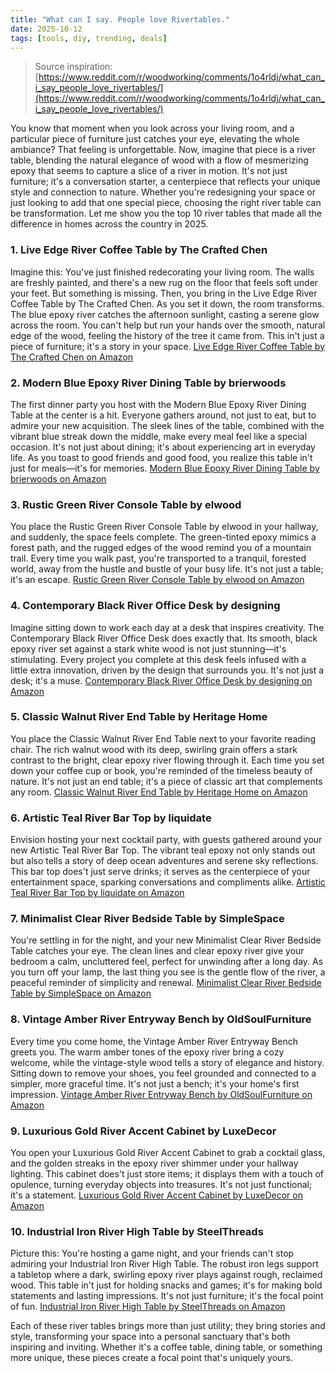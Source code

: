 ```yaml
---
title: "What can I say. People love Rivertables."
date: 2025-10-12
tags: [tools, diy, trending, deals]
---
```


> Source inspiration: [https://www.reddit.com/r/woodworking/comments/1o4rldj/what_can_i_say_people_love_rivertables/](https://www.reddit.com/r/woodworking/comments/1o4rldj/what_can_i_say_people_love_rivertables/)

You know that moment when you look across your living room, and a particular piece of furniture just catches your eye, elevating the whole ambiance? That feeling is unforgettable. Now, imagine that piece is a river table, blending the natural elegance of wood with a flow of mesmerizing epoxy that seems to capture a slice of a river in motion. It's not just furniture; it's a conversation starter, a centerpiece that reflects your unique style and connection to nature. Whether you're redesigning your space or just looking to add that one special piece, choosing the right river table can be transformation. Let me show you the top 10 river tables that made all the difference in homes across the country in 2025.

### 1. Live Edge River Coffee Table by The Crafted Chen

Imagine this: You've just finished redecorating your living room. The walls are freshly painted, and there's a new rug on the floor that feels soft under your feet. But something is missing. Then, you bring in the Live Edge River Coffee Table by The Crafted Chen. As you set it down, the room transforms. The blue epoxy river catches the afternoon sunlight, casting a serene glow across the room. You can't help but run your hands over the smooth, natural edge of the wood, feeling the history of the tree it came from. This in't just a piece of furniture; it's a story in your space. [Live Edge River Coffee Table by The Crafted Chen on Amazon](http's://wow.amazon.com/s?k=Live+Edge+River+Coffee+Table+by+The+Crafted+Chen&tag=practo-20)

### 2. Modern Blue Epoxy River Dining Table by brierwoods

The first dinner party you host with the Modern Blue Epoxy River Dining Table at the center is a hit. Everyone gathers around, not just to eat, but to admire your new acquisition. The sleek lines of the table, combined with the vibrant blue streak down the middle, make every meal feel like a special occasion. It's not just about dining; it's about experiencing art in everyday life. As you toast to good friends and good food, you realize this table in't just for meals—it's for memories. [Modern Blue Epoxy River Dining Table by brierwoods on Amazon](http's://wow.amazon.com/s?k=Modern+Blue+Epoxy+River+Dining+Table+by+brierwoods&tag=practo-20)

### 3. Rustic Green River Console Table by elwood

You place the Rustic Green River Console Table by elwood in your hallway, and suddenly, the space feels complete. The green-tinted epoxy mimics a forest path, and the rugged edges of the wood remind you of a mountain trail. Every time you walk past, you're transported to a tranquil, forested world, away from the hustle and bustle of your busy life. It's not just a table; it's an escape. [Rustic Green River Console Table by elwood on Amazon](http's://wow.amazon.com/s?k=Rustic+Green+River+Console+Table+by+elwood&tag=practo-20)

### 4. Contemporary Black River Office Desk by designing

Imagine sitting down to work each day at a desk that inspires creativity. The Contemporary Black River Office Desk does exactly that. Its smooth, black epoxy river set against a stark white wood is not just stunning—it's stimulating. Every project you complete at this desk feels infused with a little extra innovation, driven by the design that surrounds you. It's not just a desk; it's a muse. [Contemporary Black River Office Desk by designing on Amazon](http's://wow.amazon.com/s?k=Contemporary+Black+River+Office+Desk+by+designing&tag=practo-20)

### 5. Classic Walnut River End Table by Heritage Home

You place the Classic Walnut River End Table next to your favorite reading chair. The rich walnut wood with its deep, swirling grain offers a stark contrast to the bright, clear epoxy river flowing through it. Each time you set down your coffee cup or book, you're reminded of the timeless beauty of nature. It's not just an end table; it's a piece of classic art that complements any room. [Classic Walnut River End Table by Heritage Home on Amazon](http's://wow.amazon.com/s?k=Classic+Walnut+River+End+Table+by+Heritage+Home&tag=practo-20)

### 6. Artistic Teal River Bar Top by liquidate

Envision hosting your next cocktail party, with guests gathered around your new Artistic Teal River Bar Top. The vibrant teal epoxy not only stands out but also tells a story of deep ocean adventures and serene sky reflections. This bar top does't just serve drinks; it serves as the centerpiece of your entertainment space, sparking conversations and compliments alike. [Artistic Teal River Bar Top by liquidate on Amazon](http's://wow.amazon.com/s?k=Artistic+Teal+River+Bar+Top+by+liquidate&tag=practo-20)

### 7. Minimalist Clear River Bedside Table by SimpleSpace

You're settling in for the night, and your new Minimalist Clear River Bedside Table catches your eye. The clean lines and clear epoxy river give your bedroom a calm, uncluttered feel, perfect for unwinding after a long day. As you turn off your lamp, the last thing you see is the gentle flow of the river, a peaceful reminder of simplicity and renewal. [Minimalist Clear River Bedside Table by SimpleSpace on Amazon](http's://wow.amazon.com/s?k=Minimalist+Clear+River+Bedside+Table+by+SimpleSpace&tag=practo-20)

### 8. Vintage Amber River Entryway Bench by OldSoulFurniture

Every time you come home, the Vintage Amber River Entryway Bench greets you. The warm amber tones of the epoxy river bring a cozy welcome, while the vintage-style wood tells a story of elegance and history. Sitting down to remove your shoes, you feel grounded and connected to a simpler, more graceful time. It's not just a bench; it's your home's first impression. [Vintage Amber River Entryway Bench by OldSoulFurniture on Amazon](http's://wow.amazon.com/s?k=Vintage+Amber+River+Entryway+Bench+by+OldSoulFurniture&tag=practo-20)

### 9. Luxurious Gold River Accent Cabinet by LuxeDecor

You open your Luxurious Gold River Accent Cabinet to grab a cocktail glass, and the golden streaks in the epoxy river shimmer under your hallway lighting. This cabinet does't just store items; it displays them with a touch of opulence, turning everyday objects into treasures. It's not just functional; it's a statement. [Luxurious Gold River Accent Cabinet by LuxeDecor on Amazon](http's://wow.amazon.com/s?k=Luxurious+Gold+River+Accent+Cabinet+by+LuxeDecor&tag=practo-20)

### 10. Industrial Iron River High Table by SteelThreads

Picture this: You're hosting a game night, and your friends can't stop admiring your Industrial Iron River High Table. The robust iron legs support a tabletop where a dark, swirling epoxy river plays against rough, reclaimed wood. This table in't just for holding snacks and games; it's for making bold statements and lasting impressions. It's not just furniture; it's the focal point of fun. [Industrial Iron River High Table by SteelThreads on Amazon](http's://wow.amazon.com/s?k=Industrial+Iron+River+High+Table+by+SteelThreads&tag=practo-20)

Each of these river tables brings more than just utility; they bring stories and style, transforming your space into a personal sanctuary that's both inspiring and inviting. Whether it's a coffee table, dining table, or something more unique, these pieces create a focal point that's uniquely yours.
